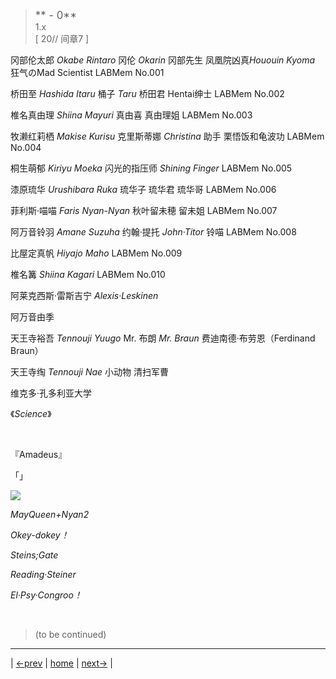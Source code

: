 > <big> ** - 0** </big>  
> 1.x  
> [ 20// 间章7 ] 

冈部伦太郎 *Okabe Rintaro* 冈伦 *Okarin* 冈部先生 凤凰院凶真*Hououin Kyoma* 狂气のMad Scientist LABMem No.001

桥田至 *Hashida Itaru* 桶子 *Taru* 桥田君 Hentai绅士 LABMem No.002

椎名真由理 *Shiina Mayuri* 真由喜 真由理姐 LABMem No.003

牧濑红莉栖 *Makise Kurisu* 克里斯蒂娜 *Christina* 助手 栗悟饭和龟波功 LABMem No.004

桐生萌郁 *Kiriyu Moeka* 闪光的指压师 *Shining Finger* LABMem No.005

漆原琉华 *Urushibara Ruka* 琉华子 琉华君 琉华哥 LABMem No.006

菲利斯·喵喵 *Faris Nyan-Nyan* 秋叶留未穂 留未姐 LABMem No.007

阿万音铃羽 *Amane Suzuha* 约翰·提托 *John·Titor* 铃喵 LABMem No.008

比屋定真帆 *Hiyajo Maho* LABMem No.009

椎名篝 *Shiina Kagari* LABMem No.010

阿莱克西斯·雷斯吉宁 *Alexis·Leskinen* 

阿万音由季

天王寺裕吾 *Tennouji Yuugo* Mr. 布朗 *Mr. Braun* 费迪南德·布劳恩（Ferdinand Braun）

天王寺绹 *Tennouji Nae* 小动物 清扫军曹

维克多·孔多利亚大学

《*Science*》

&emsp;&emsp; 

『Amadeus』

「」

![](../pics/.png)

*MayQueen+Nyan2*

*Okey-dokey！*

*Steins;Gate*

*Reading·Steiner*

*El·Psy·Congroo！*

<br/>

> (to be continued)
---

| [←prev](./) | [home](../../) | [next→](./) |
